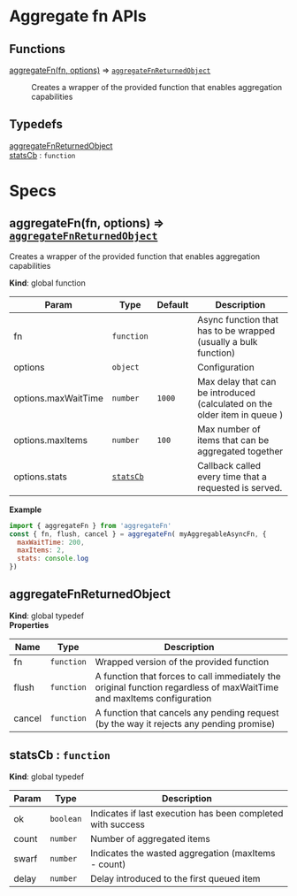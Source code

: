 <!-------------------------------------------------------------------->
<!--                            WARNING!                            -->
<!-------------------------------------------------------------------->
<!--                                                                -->
<!-- THIS IS AN AUTOGENERATED FILE. DO NOT EDIT THIS FILE DIRECTLY. -->
<!-- but run the following script $ npm run build                   -->
<!--                                                                -->
<!-------------------------------------------------------------------->
<!-------------------------------------------------------------------->

# Aggregate fn APIs
## Functions

<dl>
<dt><a href="#aggregateFn">aggregateFn(fn, options)</a> ⇒ <code><a href="#aggregateFnReturnedObject">aggregateFnReturnedObject</a></code></dt>
<dd><p>Creates a wrapper of the provided function that enables aggregation capabilities</p>
</dd>
</dl>

## Typedefs

<dl>
<dt><a href="#aggregateFnReturnedObject">aggregateFnReturnedObject</a></dt>
<dd></dd>
<dt><a href="#statsCb">statsCb</a> : <code>function</code></dt>
<dd></dd>
</dl>

# Specs
<a name="aggregateFn"></a>

## aggregateFn(fn, options) ⇒ [<code>aggregateFnReturnedObject</code>](#aggregateFnReturnedObject)
Creates a wrapper of the provided function that enables aggregation capabilities

**Kind**: global function  

| Param | Type | Default | Description |
| --- | --- | --- | --- |
| fn | <code>function</code> |  | Async function that has to be wrapped (usually a bulk function) |
| options | <code>object</code> |  | Configuration |
| options.maxWaitTime | <code>number</code> | <code>1000</code> | Max delay that can be introduced (calculated on the older item in queue ) |
| options.maxItems | <code>number</code> | <code>100</code> | Max number of items that can be aggregated together |
| options.stats | [<code>statsCb</code>](#statsCb) |  | Callback called every time that a requested is served. |

**Example**  
```js
import { aggregateFn } from 'aggregateFn'
const { fn, flush, cancel } = aggregateFn( myAggregableAsyncFn, {
  maxWaitTime: 200,
  maxItems: 2,
  stats: console.log
})
```
<a name="aggregateFnReturnedObject"></a>

## aggregateFnReturnedObject
**Kind**: global typedef  
**Properties**

| Name | Type | Description |
| --- | --- | --- |
| fn | <code>function</code> | Wrapped version of the provided function |
| flush | <code>function</code> | A function that forces to call immediately the original function regardless of maxWaitTime and maxItems configuration |
| cancel | <code>function</code> | A function that cancels any pending request (by the way it rejects any pending promise) |

<a name="statsCb"></a>

## statsCb : <code>function</code>
**Kind**: global typedef  

| Param | Type | Description |
| --- | --- | --- |
| ok | <code>boolean</code> | Indicates if last execution has been completed with success |
| count | <code>number</code> | Number of aggregated items |
| swarf | <code>number</code> | Indicates the wasted aggregation (maxItems - count) |
| delay | <code>number</code> | Delay introduced to the first queued item |

